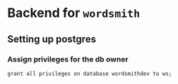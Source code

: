 # Backend for `wordsmith`

## Setting up postgres

### Assign privileges for the db owner

```postgresql
grant all privileges on database wordsmithdev to ws;
```